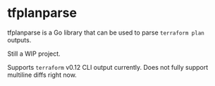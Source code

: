 # tfplanparse

tfplanparse is a Go library that can be used to parse `terraform plan` outputs.

Still a WIP project.

Supports `terraform` v0.12 CLI output currently. Does not fully support multiline diffs right now.